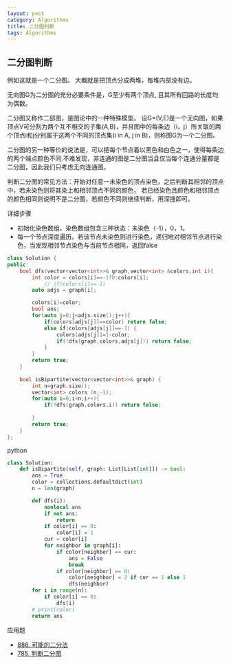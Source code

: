 ```yaml
---
layout: post
category: Algorithms
title: 二分图判断
tags: Algorithms
---
```


## 二分图判断

例如这就是一个二分图。 大概就是把顶点分成两堆，每堆内部没有边。

无向图G为二分图的充分必要条件是，G至少有两个顶点, 且其所有回路的长度均为偶数。

二分图又称作二部图，是图论中的一种特殊模型。 设G=(V,E)是一个无向图，如果顶点V可分割为两个互不相交的子集(A,B)，并且图中的每条边（i，j）所关联的两个顶点i和j分别属于这两个不同的顶点集(i in A, j in B)，则称图G为一个二分图。

二分图的另一种等价的说法是，可以把每个节点着以黑色和白色之一，使得每条边的两个端点颜色不同.不难发现，非连通的图是二分图当且仅当每个连通分量都是二分图，因此我们只考虑无向连通图。

判断二分图的常见方法：开始对任意一未染色的顶点染色，之后判断其相邻的顶点中，若未染色则将其染上和相邻顶点不同的颜色， 若已经染色且颜色和相邻顶点的颜色相同则说明不是二分图，若颜色不同则继续判断，用深搜即可。

详细步骤
- 初始化染色数组。染色数组包含三种状态：未染色（-1），0，1。
- 每一个节点深度遍历。若该节点未染色则进行染色，递归地对相邻节点进行染色，当发现相邻节点染色与当前节点相同，返回false

```c++
class Solution {
public:
    bool dfs(vector<vector<int>>& graph,vector<int> &colors,int i){
        int color = colors[i]==-1?0:colors[i];
            // if(colors[i]==-1)
        auto adjs = graph[i];

        colors[i]=color;
        bool ans;
        for(auto j=0;j<adjs.size();j++){
            if(colors[adjs[j]]==color) return false;
            else if(colors[adjs[j]]==-1) {
                colors[adjs[j]]=1-color;
                if(!dfs(graph,colors,adjs[j])) return false;
            }
        }    
        return true;
    }
    
    bool isBipartite(vector<vector<int>>& graph) {
        int n=graph.size();
        vector<int> colors (n,-1);
        for(auto i=0;i<n;i++){
            if(!dfs(graph,colors,i)) return false;
            
        }
        return true;
    }
};
```



python

```python
class Solution:
    def isBipartite(self, graph: List[List[int]]) -> bool:
        ans = True
        color = collections.defaultdict(int)
        n = len(graph)

        def dfs(i):
            nonlocal ans
            if not ans:
                return
            if color[i] == 0:
                color[i] = 1
            cur = color[i]
            for neighbor in graph[i]:
                if color[neighbor] == cur:
                    ans = False
                    break
                if color[neighbor] == 0:
                    color[neighbor] = 2 if cur == 1 else 1
                    dfs(neighbor)
        for i in range(n):
            if color[i] == 0:
                dfs(i)
        # print(color)
        return ans
```

应用题

- [886. 可能的二分法](https://leetcode-cn.com/problems/possible-bipartition/)
- [785. 判断二分图](https://leetcode-cn.com/problems/is-graph-bipartite/)